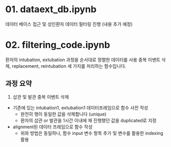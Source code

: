 # 01. dataext_db.ipynb
데이터 베이스 접근 및 성인환자 데이터 필터링 진행 (내용 추가 예정)

# 02. filtering_code.ipynb
환자의 intubation, extubation 과정을 순서대로 정렬한 데이터를 사용
중복 이벤트 삭제, replacement, reintubation 세 가지를 처리하는 함수입니다.

## 과정 요약
1. 삽관 및 발관 중복 이벤트 삭제
* 기존에 있는 intubation1, extubation1 데이터프레임으로 함수 사전 작성
    * 완전히 행이 동일한 값을 삭제합니다 (unique)
    * 환자의 삽관 or 발관을 1시간 이내에 재 진행했던 값을 duplicated로 지정
* alignment된 데이터 프레임으로 함수 작성
    * 위와 방법은 동일하나, 함수 input 변수 항목 추가 및 변수를 활용한 indexing 활용